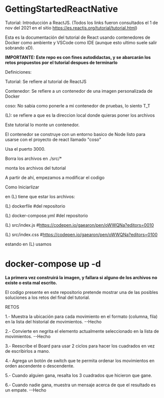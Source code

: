 # GettingStartedReactNative

Tutorial: Introducción a ReactJS.
(Todos los links fueron consultados el 1 de nov del 2021 en el sitio https://es.reactjs.org/tutorial/tutorial.html)


Esta es la documentación del tutorial de React usando contenedores de Docker como ambiente y VSCode como IDE (aunque esto ultimo suele salir sobrando xD).

**IMPORTANTE: Este repo es con fines autodidactas, y se abarcarán los retos propuestos por el tutorial despues de terminarlo**

Definiciones:

Tutorial: Se refiere al tutorial de ReactJS

Contenedor: Se refiere a un contenedor de una imagen personalizada de Docker

coso: No sabia como ponerle a mi contenedor de pruebas, lo siento T_T

(L): se refiere a que es la direccion local donde quieras poner los archivos


Este tutorial lo monte un contenedor.

El contenedor se construye con un entorno basico de Node listo para usarse con el proyecto de react llamado "coso"

Usa el puerto 3000.

Borra los archivos en ./src/*

monta los archivos del tutorial

A partir de ahí, empezamos a modificar el codigo


Como Iniciarlizar

en (L) tiene que estar los archivos:

(L) dockerfile            #del repositorio

(L) docker-compose.yml    #del repositorio

(L) src/index.js          #https://codepen.io/gaearon/pen/oWWQNa?editors=0010

(L) src/index.css         #https://codepen.io/gaearon/pen/oWWQNa?editors=0100


estando en (L) usamos

# docker-compose up -d

**La primera vez construirá la imagen, y fallara si alguno de los archivos no existe o esta mal escrito.**

El codigo presente en este repositorio pretende mostrar una de las posibles soluciones a los retos del final del tutorial.

RETOS

1.- Muestra la ubicación para cada movimiento en el formato (columna, fila) en la lista del historial de movimientos. --Hecho

2.- Convierte en negrita el elemento actualmente seleccionado en la lista de movimientos. --Hecho

3.- Reescribe el Board para usar 2 ciclos para hacer los cuadrados en vez de escribirlos a mano.

4.- Agrega un botón de switch que te permita ordenar los movimientos en orden ascendente o descendente.

5.- Cuando alguien gana, resalta los 3 cuadrados que hicieron que gane.

6.- Cuando nadie gana, muestra un mensaje acerca de que el resultado es un empate. --Hecho